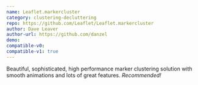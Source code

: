 ```yaml
---
name: Leaflet.markercluster
category: clustering-decluttering
repo: https://github.com/Leaflet/Leaflet.markercluster
author: Dave Leaver
author-url: https://github.com/danzel
demo: 
compatible-v0:
compatible-v1: true
---
```


Beautiful, sophisticated, high performance marker clustering solution with smooth animations and lots of great features. <em>Recommended!</em>
